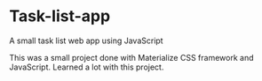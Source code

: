 # Task-list-app
A small task list web app using JavaScript

This was a small project done with Materialize CSS framework and JavaScript. Learned a lot with this project.
